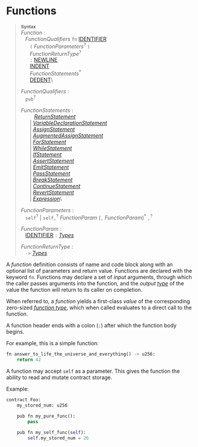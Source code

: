 # Functions

> **<sup>Syntax</sup>**\
> _Function_ :\
> &nbsp;&nbsp; _FunctionQualifiers_ `fn` [IDENTIFIER]\
> &nbsp;&nbsp; &nbsp;&nbsp; `(` _FunctionParameters_<sup>?</sup> `)`\
> &nbsp;&nbsp; &nbsp;&nbsp; _FunctionReturnType_<sup>?</sup>\
> &nbsp;&nbsp; &nbsp;&nbsp; `:` [NEWLINE]\
> &nbsp;&nbsp; &nbsp;&nbsp; [INDENT]\
> &nbsp;&nbsp; &nbsp;&nbsp; _FunctionStatements_<sup>*</sup>\
> &nbsp;&nbsp; &nbsp;&nbsp; [DEDENT]\
>
> _FunctionQualifiers_ :\
> &nbsp;&nbsp; `pub`<sup>?</sup>
>
> _FunctionStatements_ :\
> &nbsp;&nbsp; &nbsp;&nbsp; &nbsp;&nbsp;  [_ReturnStatement_]\
> &nbsp;&nbsp; &nbsp;&nbsp; | [_VariableDeclarationStatement_]\
> &nbsp;&nbsp; &nbsp;&nbsp; | [_AssignStatement_]\
> &nbsp;&nbsp; &nbsp;&nbsp; | [_AugmentedAssignStatement_]\
> &nbsp;&nbsp; &nbsp;&nbsp; | [_ForStatement_]\
> &nbsp;&nbsp; &nbsp;&nbsp; | [_WhileStatement_]\
> &nbsp;&nbsp; &nbsp;&nbsp; | [_IfStatement_]\
> &nbsp;&nbsp; &nbsp;&nbsp; | [_AssertStatement_]\
> &nbsp;&nbsp; &nbsp;&nbsp; | [_EmitStatement_]\
> &nbsp;&nbsp; &nbsp;&nbsp; | [_PassStatement_]\
> &nbsp;&nbsp; &nbsp;&nbsp; | [_BreakStatement_]\
> &nbsp;&nbsp; &nbsp;&nbsp; | [_ContinueStatement_]\
> &nbsp;&nbsp; &nbsp;&nbsp; | [_RevertStatement_]\
> &nbsp;&nbsp; &nbsp;&nbsp; | [_Expression_]\
>
> _FunctionParameters_ :\
> &nbsp;&nbsp;  `self`<sup>?</sup> | `self,`<sup>?</sup>   _FunctionParam_ (`,` _FunctionParam_)<sup>\*</sup> `,`<sup>?</sup>
>
> _FunctionParam_ :\
> &nbsp;&nbsp; [IDENTIFIER] `:` [_Types_]
>
> _FunctionReturnType_ :\
> &nbsp;&nbsp; `->` [_Types_]


A _function_ definition consists of name and code block along with an optional
list of parameters and return value. Functions are declared with the
keyword `fn`. Functions may declare a set of *input* arguments,
through which the caller passes arguments into the function, and
the *output* [*type*][_Types_] of the value the function will return to its caller
on completion.

When referred to, a _function_ yields a first-class *value* of the
corresponding zero-sized [*function type*][_FunctionTypes_], which
when called evaluates to a direct call to the function.

A function header ends with a colon (`:`) after which the function body begins.

For example, this is a simple function:

```python
fn answer_to_life_the_universe_and_everything() -> u256:
    return 42
```

A function may accept `self` as a parameter. This gives the function the ability 
to read and mutate contract storage.

Example:

```python
contract Foo:
    my_stored_num: u256

    pub fn my_pure_func():
        pass
        
    pub fn my_self_func(self):
        self.my_stored_num = 26
```

[NEWLINE]: ../lexical_structure/tokens.md#newline
[INDENT]: ../lexical_structure/tokens.md#indent
[DEDENT]: ../lexical_structure/tokens.md#dedent
[IDENTIFIER]: ../lexical_structure/identifiers.md
[_Types_]: ../type_system/types/index.md
[_FunctionTypes_]: ../type_system/types/function.md

[_ReturnStatement_]: ../statements/return.md
[_VariableDeclarationStatement_]: ../statements/let.md
[_AssignStatement_]: ../statements/assign.md
[_AugmentedAssignStatement_]: ../statements/augassign.md
[_ForStatement_]: ../statements/for.md
[_WhileStatement_]: ../statements/for.md
[_IfStatement_]: ../statements/if.md
[_AssertStatement_]: ../statements/assert.md
[_EmitStatement_]: ../statements/emit.md
[_PassStatement_]: ../statements/pass.md
[_BreakStatement_]: ../statements/break.md
[_ContinueStatement_]: ../statements/continue.md
[_RevertStatement_]: ../statements/revert.md
[_Expression_]: ../expressions/index.md